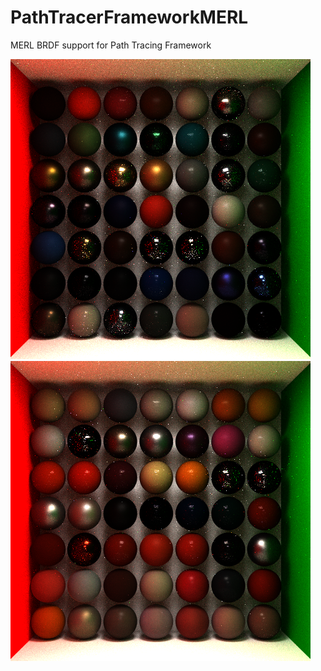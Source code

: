 # PathTracerFrameworkMERL
MERL BRDF support for Path Tracing Framework

![Rezultati prvih 49 po abecedi](https://github.com/burja8x/PathTracerFrameworkMERL/blob/master/prvih49.png)
![Zadnjih 49 po abecedi](https://github.com/burja8x/PathTracerFrameworkMERL/blob/master/zadnjih49.png)
